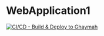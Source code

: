 # WebApplication1
[![CI/CD - Build & Deploy to Ghaymah](https://github.com/abdulrahman11a/wonders-app/actions/workflows/deploy-ghaymah.yml/badge.svg)](https://github.com/abdulrahman11a/wonders-app/actions/workflows/deploy-ghaymah.yml)

